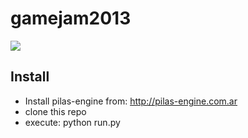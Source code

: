 gamejam2013
===========

<img src='https://raw.github.com/hugoruscitti/gamejam2013/master/screenshot.png'>

Install
-------

- Install pilas-engine from: http://pilas-engine.com.ar
- clone this repo
- execute: python run.py
